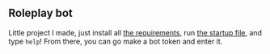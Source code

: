 ## Roleplay bot

Little project I made, just install all [the requirements](requirements.txt), run [the startup file](startup.txt), and type `help`! From there, you can go make a bot token and enter it.